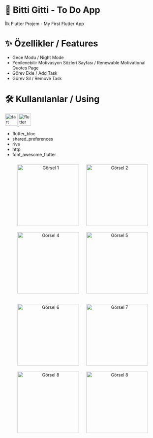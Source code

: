 # 📌 Bitti Gitti - To Do App
İlk Flutter Projem - My First Flutter App 


# ✨ Özellikler / Features
* Gece Modu / Night Mode
* Yenilenebilir Motivasyon Sözleri Sayfası / Renewable Motivational Quotes Page
* Görev Ekle / Add Task 
* Görev Sil / Remove Task
  
  
# 🛠️ Kullanılanlar / Using
<p align="left"> <a href="https://dart.dev" target="_blank" rel="noreferrer"> <img src="https://www.vectorlogo.zone/logos/dartlang/dartlang-icon.svg" alt="dart" width="40" height="40"/>  </a>  <a href="https://flutter.dev" target="_blank" rel="noreferrer"> <img src="https://www.vectorlogo.zone/logos/flutterio/flutterio-icon.svg" alt="flutter" width="40" height="40"/> </a> </p>

  
* flutter_bloc
* shared_preferences 
* rive
* http
* font_awesome_flutter


<p align="center">
  <img src="https://github.com/efkarahan/bitti_gitti_app/assets/110897656/dfa4bda8-c419-43b0-ae70-34e617f7a164" alt="Görsel 1" width="200" style="margin: 10px;"/>
  <img src="https://github.com/efkarahan/bitti_gitti_app/assets/110897656/71b5e6cc-792d-48f1-bbf2-b8fa242c60b9" alt="Görsel 2" width="200" style="margin: 10px;"/>
  <img src="https://github.com/efkarahan/bitti_gitti_app/assets/110897656/85bfb4b0-28e8-429d-b80f-e4b3416432d8" alt="Görsel 4" width="200" style="margin: 10px;"/>
  <img src="https://github.com/efkarahan/bitti_gitti_app/assets/110897656/05757ffe-96d4-4798-b5fd-2785603865da" alt="Görsel 5" width="200" style="margin: 10px;"/>
</p>

<p align="center">
  <img src="https://github.com/efkarahan/bitti_gitti_app/assets/110897656/b1084792-b223-4bd8-a0b0-6ae1d06abe4b" alt="Görsel 6" width="200" style="margin: 10px;"/>
  <img src="https://github.com/efkarahan/bitti_gitti_app/assets/110897656/f56d4a2d-f74f-4520-87d3-aee622917197" alt="Görsel 7" width="200" style="margin: 10px;"/>
  <img src="https://github.com/efkarahan/bitti_gitti_app/assets/110897656/e84a8185-457e-40c0-a1fb-22eeefed2d0c" alt="Görsel 8" width="200" style="margin: 10px;"/>
  <img src="https://github.com/efkarahan/bitti_gitti_app/assets/110897656/3d236c2c-13e5-4662-85aa-15139b9a5889" alt="Görsel 8" width="200" style="margin: 10px;"/>
</p>




